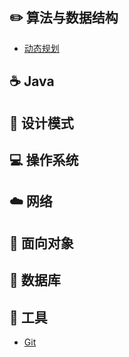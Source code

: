 
## :pencil2: 算法与数据结构
- [动态规划](https://github.com/smuzoey/NotesForInterview/blob/master/%E7%AE%97%E6%B3%95%E4%B8%8E%E6%95%B0%E6%8D%AE%E7%BB%93%E6%9E%84/%E5%8A%A8%E6%80%81%E8%A7%84%E5%88%92/README.md)

## :coffee: Java

## :art: 设计模式

## :computer: 操作系统

## :cloud: 网络 

## :art: 面向对象

## :floppy_disk: 数据库

## :wrench: 工具 
- [Git](https://github.com/smuzoey/NotesForInterview/blob/master/%E5%B7%A5%E5%85%B7%E4%BD%BF%E7%94%A8/Git.md)




